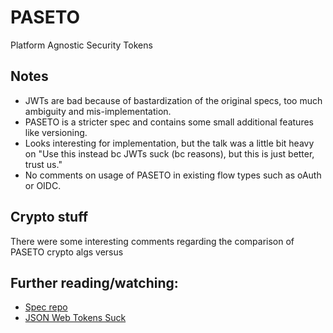 # PASETO

Platform Agnostic Security Tokens

## Notes

- JWTs are bad because of bastardization of the original specs, too much ambiguity and mis-implementation.
- PASETO is a stricter spec and contains some small additional features like versioning.
- Looks interesting for implementation, but the talk was a little bit heavy on "Use this instead bc JWTs suck (bc reasons), but this is just better, trust us."
- No comments on usage of PASETO in existing flow types such as oAuth or OIDC.

## Crypto stuff

There were some interesting comments regarding the comparison of PASETO crypto algs versus 

## Further reading/watching:

- [Spec repo](https://github.com/paragonie/paseto)
- [JSON Web Tokens Suck](https://www.youtube.com/watch?v=JdGOb7AxUo0)

